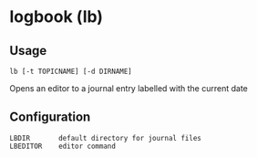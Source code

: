 # logbook (lb)

## Usage

    lb [-t TOPICNAME] [-d DIRNAME]

Opens an editor to a journal entry labelled with the current date

## Configuration

    LBDIR       default directory for journal files
    LBEDITOR    editor command

